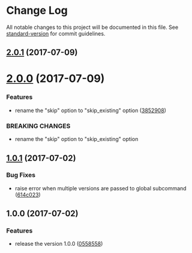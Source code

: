 # Change Log

All notable changes to this project will be documented in this file. See [standard-version](https://github.com/conventional-changelog/standard-version) for commit guidelines.

<a name="2.0.1"></a>
## [2.0.1](https://github.com/suzuki-shunsuke/ansible-pyenv-module/compare/v2.0.0...v2.0.1) (2017-07-09)



<a name="2.0.0"></a>
# [2.0.0](https://github.com/suzuki-shunsuke/ansible-pyenv-module/compare/v1.0.1...v2.0.0) (2017-07-09)


### Features

* rename the "skip" option to "skip_existing" option ([3852908](https://github.com/suzuki-shunsuke/ansible-pyenv-module/commit/3852908))


### BREAKING CHANGES

* rename the "skip" option to "skip_existing" option



<a name="1.0.1"></a>
## [1.0.1](https://github.com/suzuki-shunsuke/ansible-pyenv-module/compare/v1.0.0...v1.0.1) (2017-07-02)


### Bug Fixes

* raise error when multiple versions are passed to global subcommand ([614c023](https://github.com/suzuki-shunsuke/ansible-pyenv-module/commit/614c023))



<a name="1.0.0"></a>
## 1.0.0 (2017-07-02)


### Features

* release the version 1.0.0 ([0558558](https://github.com/suzuki-shunsuke/ansible-pyenv-module/commit/0558558))
